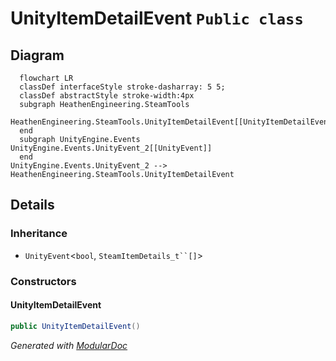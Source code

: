 # UnityItemDetailEvent `Public class`

## Diagram
```mermaid
  flowchart LR
  classDef interfaceStyle stroke-dasharray: 5 5;
  classDef abstractStyle stroke-width:4px
  subgraph HeathenEngineering.SteamTools
  HeathenEngineering.SteamTools.UnityItemDetailEvent[[UnityItemDetailEvent]]
  end
  subgraph UnityEngine.Events
UnityEngine.Events.UnityEvent_2[[UnityEvent]]
  end
UnityEngine.Events.UnityEvent_2 --> HeathenEngineering.SteamTools.UnityItemDetailEvent
```

## Details
### Inheritance
 - `UnityEvent`&lt;`bool`, `SteamItemDetails_t``[]`&gt;

### Constructors
#### UnityItemDetailEvent
```csharp
public UnityItemDetailEvent()
```

*Generated with* [*ModularDoc*](https://github.com/hailstorm75/ModularDoc)
